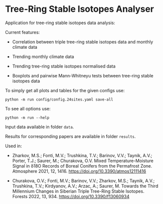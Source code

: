 # Tree-Ring Stable Isotopes Analyser

Application for tree-ring stable isotopes data analysis:

Current features:

* Correlation between triple tree-ring stable isotopes data and monthly climate data

* Trending monthly climate data

* Trending tree-ring stable isotopes normalised data

* Boxplots and pairwise Mann-Whitneyu tests between tree-ring stable isotopes data

To simply get all plots and tables for the given configs use:

    python -m run config/config.24sites.yaml save-all

To see all options use:

    python -m run --help

Input data available in folder `data`.

Results for corresponding papers are available in folder `results`.

Used in:

* Zharkov, M.S.; Fonti, M.V.; Trushkina, T.V.; Barinov, V.V.; Taynik, A.V.; Porter, T.J.; Saurer, M.; Churakova, O.V. Mixed Temperature-Moisture Signal in δ18O Records of Boreal Conifers from the Permafrost Zone. Atmosphere 2021, 12, 1416. https://doi.org/10.3390/atmos12111416

* Churakova, O.V.; Fonti, M.V.; Barinov, V.V.; Zharkov, M.S.; Taynik, A.V.; Trushkina, T.V.; Kirdyanov, A.V.; Arzac, A.; Saurer, M. Towards the Third Millennium Changes in Siberian Triple Tree-Ring Stable Isotopes. Forests 2022, 13, 934. https://doi.org/10.3390/f13060934
